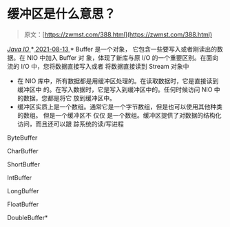 <!--yml
category: 未分类
date: 0001-01-01 00:00:00
--->

# 缓冲区是什么意思？

> 原文：[https://zwmst.com/388.html](https://zwmst.com/388.html)

   [ *Java IO* ](https://zwmst.com/java-io)*[ <time datetime="2021-08-13T08:31:48+08:00"> 2021-08-13 </time> ](https://zwmst.com/388.html)  *   Buffer 是一个对象， 它包含一些要写入或者刚读出的数据。在 NIO 中加入 Buffer 对 象，体现了新库与原 I/O 的一个重要区别。在面向流的 I/O 中，您将数据直接写入或者 将数据直接读到 Stream 对象中
*   在 NIO 库中，所有数据都是用缓冲区处理的。在读取数据时，它是直接读到缓冲区中 的。在写入数据时，它是写入到缓冲区中的。任何时候访问 NIO 中的数据，您都是将它 放到缓冲区中。
*   缓冲区实质上是一个数组。通常它是一个字节数组，但是也可以使用其他种类的数组。 但是一个缓冲区不 仅仅 是一个数组。缓冲区提供了对数据的结构化访问，而且还可以跟 踪系统的读/写进程

ByteBuffer

CharBuffer

ShortBuffer

IntBuffer

LongBuffer

FloatBuffer

DoubleBuffer*